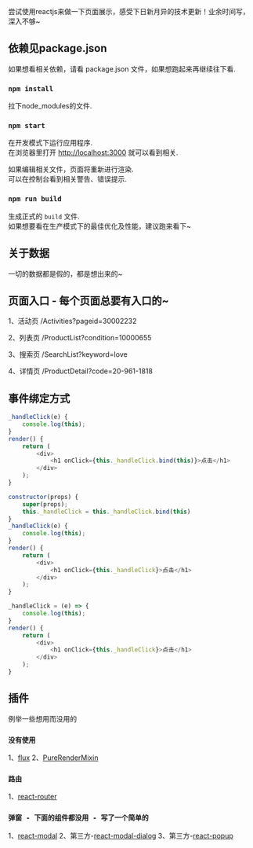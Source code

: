 尝试使用reactjs来做一下页面展示，感受下日新月异的技术更新！业余时间写，深入不够~

## 依赖见package.json

如果想看相关依赖，请看 package.json 文件，如果想跑起来再继续往下看.

### `npm install`

拉下node_modules的文件.

### `npm start`

在开发模式下运行应用程序.<br>
在浏览器里打开 [http://localhost:3000](http://localhost:3000) 就可以看到相关.

如果编辑相关文件，页面将重新进行渲染.<br>
可以在控制台看到相关警告、错误提示.

### `npm run build`

生成正式的 `build` 文件.<br>
如果想要看在生产模式下的最佳优化及性能，建议跑来看下~


## 关于数据

一切的数据都是假的，都是想出来的~


## 页面入口 - 每个页面总要有入口的~

1、活动页
/Activities?pageid=30002232

2、列表页
/ProductList?condition=10000655

3、搜索页
/SearchList?keyword=love

4、详情页
/ProductDetail?code=20-961-1818


## 事件绑定方式
```js
_handleClick(e) {
    console.log(this);
}
render() {
    return (
        <div>
            <h1 onClick={this._handleClick.bind(this)}>点击</h1>
        </div>
    );
}
```

```js
constructor(props) {
    super(props);
    this._handleClick = this._handleClick.bind(this)
}
_handleClick(e) {
    console.log(this);
}
render() {
    return (
        <div>
            <h1 onClick={this._handleClick}>点击</h1>
        </div>
    );
}
```

```js
_handleClick = (e) => {
    console.log(this);
}
render() {
    return (
        <div>
            <h1 onClick={this._handleClick}>点击</h1>
        </div>
    );
}
```

## 插件

例举一些想用而没用的

### `没有使用`

1、[flux](https://github.com/facebook/flux)
2、[PureRenderMixin](https://reactjs.org/docs/pure-render-mixin.html)

### `路由`

1、[react-router](https://reacttraining.com/react-router/web/api/Route)

### `弹窗 - 下面的组件都没用 - 写了一个简单的`

1、[react-modal](https://github.com/reactjs/react-modal)
2、第三方-[react-modal-dialog](https://github.com/qimingweng/react-modal-dialog)
3、第三方-[react-popup](https://github.com/minutemailer/react-popup)